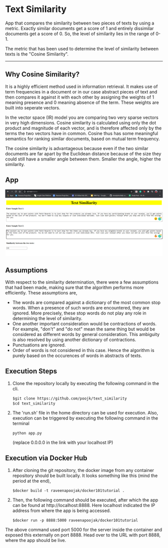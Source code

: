 # Text Similarity

App that compares the similarity between two pieces of texts by using a metric. Exactly similar documents get a score of 1 and entirely dissimilar documents get a score of 0. So, the level of similarity lies in the range of 0-1.

The metric that has been used to determine the level of similarity between texts is the "Cosine Similarity".

<hr/>

## Why Cosine Similarity?

It is a highly efficient method used in information retrieval. It makes use of term frequencies in a document or in our case abstract pieces of text and then compares it against it with each other by assigning the weights of 1 meaning presence and 0 meaning absence of the term. These weights are built into seperate vectors.

In the vector space (IR) model you are comparing two very sparse vectors in very high dimensions. Cosine similarity is calculated using only the dot product and magnitude of each vector, and is therefore affected only by the terms the two vectors have in common. Cosine thus has some meaningful semantics for ranking similar documents, based on mutual term frequency.

The cosine similarity is advantageous because even if the two similar documents are far apart by the Euclidean distance because of the size  they could still have a smaller angle between them. Smaller the angle, higher the similarity.

## App

![github-small](https://github.com/poojk/text_similarity/blob/main/screenshot.png)

## Assumptions

With respect to the similarity determination, there were a few assumptions that had been made, making sure that the algorithm performs more efficiently. These assumptions are,
* The words are compared against a dictionary of the most common stop words. When a presence of such words are encountered, they are ignored. More precisely, these stop words do not play any role in determining the level of similarity.
* One another important consideration would be contractions of words. For example, "don't" and "do not" mean the same thing but would be considered as different words by general consideration. This ambiguity is also resolved by using another dictionary of contractions.
* Punctuations are ignored.
* Order of words is not considered in this case. Hence the algorithm is purely based on the occurences of words in abstracts of texts.

## Execution Steps

1. Clone the repository locally by executing the following command in the cli.
    ```
    $git clone https://github.com/poojk/text_similarity
    $cd text_similarity
    ```
    
2. The 'run.sh' file in the home directory can be used for execution. Also, execution can be triggered by executing the following command in the terminal 
    ```
    python app.py
    ```
    (replace 0.0.0.0 in the link with your localhost IP)
  ## Execution via Docker Hub
  
1. After cloning the git repository, the docker image from any container repository should be built locally. It looks something like this (mind the period at the end),
   ```
   $docker build -t raveenapoojak/docker101tutorial .
   ```
   
2. Then, the following command should be executed, after which the app can be found at http://localhost:8888. Here localhost indicated the IP address from where the app is being accessed.

   ```
   $docker run -p 8888:5000 raveenapoojak/docker101tutorial
   ```
The above command used port 5000 for the server inside the container and exposed this externally on port 8888. Head over to the URL with port 8888, where the app should be live.


